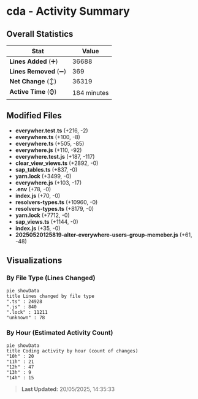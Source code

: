 # cda - Activity Summary 

## Overall Statistics

| Stat                   | Value                                                             |
| ---------------------- | ----------------------------------------------------------------- |
| **Lines Added** (➕)   | 36688                                          |
| **Lines Removed** (➖) | 369                                        |
| **Net Change** (↕)    | 36319                |
| **Active Time** (⌚)   | 184 minutes |


## Modified Files
- **everywher.test.ts** (+216, -2)
- **everywhere.ts** (+100, -8)
- **everywhere.ts** (+505, -85)
- **everywhere.js** (+110, -92)
- **everywhere.test.js** (+187, -117)
- **clear_view_views.ts** (+2892, -0)
- **sap_tables.ts** (+837, -0)
- **yarn.lock** (+3499, -0)
- **everywhere.js** (+103, -17)
- **.env** (+78, -0)
- **index.js** (+70, -0)
- **resolvers-types.ts** (+10960, -0)
- **resolvers-types.ts** (+8179, -0)
- **yarn.lock** (+7712, -0)
- **sap_views.ts** (+1144, -0)
- **index.js** (+35, -0)
- **20250520125819-alter-everywhere-users-group-memeber.js** (+61, -48)

## Visualizations

### By File Type (Lines Changed)

```mermaid
pie showData
title Lines changed by file type
".ts" : 24928
".js" : 840
".lock" : 11211
"unknown" : 78
```

### By Hour (Estimated Activity Count)

```mermaid
pie showData
title Coding activity by hour (count of changes)
"10h" : 20
"11h" : 21
"12h" : 47
"13h" : 9
"14h" : 15
```


> **Last Updated:** 20/05/2025, 14:35:33